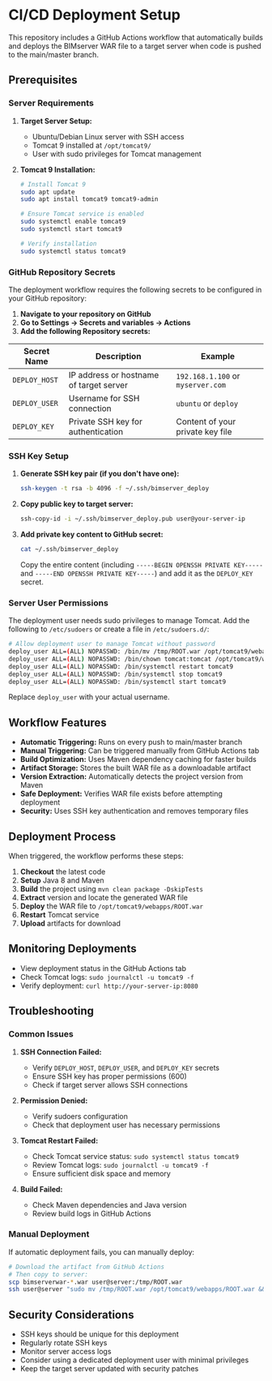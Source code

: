# CI/CD Deployment Setup

This repository includes a GitHub Actions workflow that automatically builds and deploys the BIMserver WAR file to a target server when code is pushed to the main/master branch.

## Prerequisites

### Server Requirements

1. **Target Server Setup:**
   - Ubuntu/Debian Linux server with SSH access
   - Tomcat 9 installed at `/opt/tomcat9/`
   - User with sudo privileges for Tomcat management

2. **Tomcat 9 Installation:**
   ```bash
   # Install Tomcat 9
   sudo apt update
   sudo apt install tomcat9 tomcat9-admin
   
   # Ensure Tomcat service is enabled
   sudo systemctl enable tomcat9
   sudo systemctl start tomcat9
   
   # Verify installation
   sudo systemctl status tomcat9
   ```

### GitHub Repository Secrets

The deployment workflow requires the following secrets to be configured in your GitHub repository:

1. **Navigate to your repository on GitHub**
2. **Go to Settings → Secrets and variables → Actions**
3. **Add the following Repository secrets:**

| Secret Name | Description | Example |
|-------------|-------------|---------|
| `DEPLOY_HOST` | IP address or hostname of target server | `192.168.1.100` or `myserver.com` |
| `DEPLOY_USER` | Username for SSH connection | `ubuntu` or `deploy` |
| `DEPLOY_KEY` | Private SSH key for authentication | Content of your private key file |

### SSH Key Setup

1. **Generate SSH key pair (if you don't have one):**
   ```bash
   ssh-keygen -t rsa -b 4096 -f ~/.ssh/bimserver_deploy
   ```

2. **Copy public key to target server:**
   ```bash
   ssh-copy-id -i ~/.ssh/bimserver_deploy.pub user@your-server-ip
   ```

3. **Add private key content to GitHub secret:**
   ```bash
   cat ~/.ssh/bimserver_deploy
   ```
   Copy the entire content (including `-----BEGIN OPENSSH PRIVATE KEY-----` and `-----END OPENSSH PRIVATE KEY-----`) and add it as the `DEPLOY_KEY` secret.

### Server User Permissions

The deployment user needs sudo privileges to manage Tomcat. Add the following to `/etc/sudoers` or create a file in `/etc/sudoers.d/`:

```bash
# Allow deployment user to manage Tomcat without password
deploy_user ALL=(ALL) NOPASSWD: /bin/mv /tmp/ROOT.war /opt/tomcat9/webapps/ROOT.war
deploy_user ALL=(ALL) NOPASSWD: /bin/chown tomcat:tomcat /opt/tomcat9/webapps/ROOT.war
deploy_user ALL=(ALL) NOPASSWD: /bin/systemctl restart tomcat9
deploy_user ALL=(ALL) NOPASSWD: /bin/systemctl stop tomcat9
deploy_user ALL=(ALL) NOPASSWD: /bin/systemctl start tomcat9
```

Replace `deploy_user` with your actual username.

## Workflow Features

- **Automatic Triggering:** Runs on every push to main/master branch
- **Manual Triggering:** Can be triggered manually from GitHub Actions tab
- **Build Optimization:** Uses Maven dependency caching for faster builds
- **Artifact Storage:** Stores the built WAR file as a downloadable artifact
- **Version Extraction:** Automatically detects the project version from Maven
- **Safe Deployment:** Verifies WAR file exists before attempting deployment
- **Security:** Uses SSH key authentication and removes temporary files

## Deployment Process

When triggered, the workflow performs these steps:

1. **Checkout** the latest code
2. **Setup** Java 8 and Maven
3. **Build** the project using `mvn clean package -DskipTests`
4. **Extract** version and locate the generated WAR file
5. **Deploy** the WAR file to `/opt/tomcat9/webapps/ROOT.war`
6. **Restart** Tomcat service
7. **Upload** artifacts for download

## Monitoring Deployments

- View deployment status in the GitHub Actions tab
- Check Tomcat logs: `sudo journalctl -u tomcat9 -f`
- Verify deployment: `curl http://your-server-ip:8080`

## Troubleshooting

### Common Issues

1. **SSH Connection Failed:**
   - Verify `DEPLOY_HOST`, `DEPLOY_USER`, and `DEPLOY_KEY` secrets
   - Ensure SSH key has proper permissions (600)
   - Check if target server allows SSH connections

2. **Permission Denied:**
   - Verify sudoers configuration
   - Check that deployment user has necessary permissions

3. **Tomcat Restart Failed:**
   - Check Tomcat service status: `sudo systemctl status tomcat9`
   - Review Tomcat logs: `sudo journalctl -u tomcat9 -f`
   - Ensure sufficient disk space and memory

4. **Build Failed:**
   - Check Maven dependencies and Java version
   - Review build logs in GitHub Actions

### Manual Deployment

If automatic deployment fails, you can manually deploy:

```bash
# Download the artifact from GitHub Actions
# Then copy to server:
scp bimserverwar-*.war user@server:/tmp/ROOT.war
ssh user@server "sudo mv /tmp/ROOT.war /opt/tomcat9/webapps/ROOT.war && sudo systemctl restart tomcat9"
```

## Security Considerations

- SSH keys should be unique for this deployment
- Regularly rotate SSH keys
- Monitor server access logs
- Consider using a dedicated deployment user with minimal privileges
- Keep the target server updated with security patches